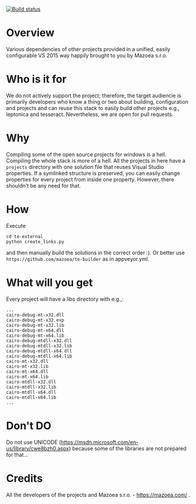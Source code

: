 [![Build status](https://ci.appveyor.com/api/projects/status/0d33ffbwox2ei9js/branch/master?svg=true)](https://ci.appveyor.com/project/vidiecan/te-external-aw59n/branch/master)

# Overview

Various dependencies of other projects provided in a unified, easily configurable VS 2015 way happily brought to you by Mazoea s.r.o.

# Who is it for

We do not actively support the project; therefore, the target audiencie is primarily developers
who know a thing or two about building, configuration and projects and can reuse this stack
to easily build other projects e.g., leptonica and tesseract.
Nevertheless, we are open for pull requests.

# Why

Compiling some of the open source projects for windows is a hell. Compiling the whole stack is more of a hell.
All the projects in here have a `projects` directory with one solution file that reuses Visual Studio properties.
If a symlinked structure is preserved, you can easily change properties for every project from inside one property.
However, there shouldn't be any need for that.

# How

Execute
```
cd te-external
python create_links.py
```
and then manually build the solutions in the correct order :).
Or better use `https://github.com/mazoea/te-builder` as in appveyor.yml.

# What will you get

Every project will have a libs directory with e.g.,:
```
...
cairo-debug-mt-x32.dll
cairo-debug-mt-x32.exp
cairo-debug-mt-x32.lib
cairo-debug-mt-x64.dll
cairo-debug-mt-x64.lib
cairo-debug-mtdll-x32.dll
cairo-debug-mtdll-x32.lib
cairo-debug-mtdll-x64.dll
cairo-debug-mtdll-x64.lib
cairo-mt-x32.dll
cairo-mt-x32.lib
cairo-mt-x64.dll
cairo-mt-x64.lib
cairo-mtdll-x32.dll
cairo-mtdll-x32.lib
cairo-mtdll-x64.dll
cairo-mtdll-x64.lib
...
```    

# Don't DO

Do not use UNICODE (https://msdn.microsoft.com/en-us/library/cwe8bzh0.aspx) because some of the libraries are 
not prepared for that...


# Credits

All the developers of the projects and Mazoea s.r.o. - https://mazoea.com/ .
